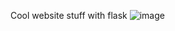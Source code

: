 Cool website stuff with flask
![image](https://github.com/user-attachments/assets/cbc6d05f-b913-4f19-ba8c-845d2bc24a8f)

